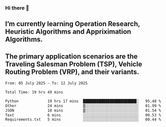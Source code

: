 ### Hi there 👋
## I’m currently learning Operation Research, Heuristic Algorithms and Appriximation Algorithms.
## The primary application scenarios are the Traveling Salesman Problem (TSP), Vehicle Routing Problem (VRP), and their variants.
<!--START_SECTION:waka-->

```txt
From: 05 July 2025 - To: 12 July 2025

Total Time: 19 hrs 49 mins

Python             19 hrs 17 mins  ████████████████████████░   95.40 %
Other              24 mins         ▒░░░░░░░░░░░░░░░░░░░░░░░░   01.99 %
JSON               18 mins         ▒░░░░░░░░░░░░░░░░░░░░░░░░   01.54 %
Text               6 mins          ░░░░░░░░░░░░░░░░░░░░░░░░░   00.53 %
Requirements.txt   5 mins          ░░░░░░░░░░░░░░░░░░░░░░░░░   00.44 %
```

<!--END_SECTION:waka-->
<!--
**Bookervsky/Bookervsky** is a ✨ _special_ ✨ repository because its `README.md` (this file) appears on your GitHub profile.

Here are some ideas to get you started:

- 🔭 I’m currently working on ...
- 🌱 I’m currently learning ...
- 👯 I’m looking to collaborate on ...
- 🤔 I’m looking for help with ...
- 💬 Ask me about ...
- 📫 How to reach me: ...
- 😄 Pronouns: ...
- ⚡ Fun fact: ...
-->
